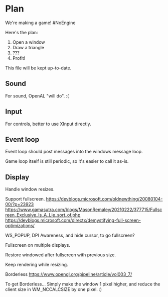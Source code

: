 # Plan

We're making a game! #NoEngine

Here's the plan:

1. Open a window
2. Draw a triangle
3. ???
4. Profit!

This file will be kept up-to-date.

## Sound

For sound, OpenAL "will do". :(

## Input

For controls, better to use XInput directly.

## Event loop

Event loop should post messages into the windows message loop.

Game loop itself is still periodic, so it's easier to call it as-is.

## Display

Handle window resizes.

Support fullscreen.
https://devblogs.microsoft.com/oldnewthing/20080104-00/?p=23923
https://www.gamasutra.com/blogs/MasonRemaley/20210222/377715/Fullscreen_Exclusive_Is_A_Lie_sort_of.php
https://devblogs.microsoft.com/directx/demystifying-full-screen-optimizations/

WS_POPUP, DPI Awareness, and hide cursor, to go fullscreen?

Fullscreen on multiple displays.

Restore windowed after fullscreen with previous size.

Keep rendering while resizing.

Borderless https://www.opengl.org/pipeline/article/vol003_7/

To get Borderless... Simply make the window 1 pixel higher, and reduce the client size in WM_NCCALCSIZE by one pixel. :)
